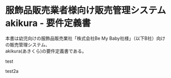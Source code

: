 # 服飾品販売業者様向け販売管理システム akikura - 要件定義書

本書は幼児向けの服飾品販売業社「株式会社Be My Baby社様」（以下B社）向けの販売管理システム、  
akikura\(あきくら\)の要件定義書である。

test

test2a

